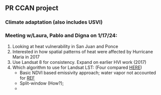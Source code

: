 ## PR CCAN project 
### Climate adaptation (also includes USVI)

### Meeting w/Laura, Pablo and Digna on 1/17/24:
1. Looking at heat vulnerability in San Juan and Ponce
2. Interested in how spatial patterns of heat were affected by Hurricane Maria in 2017
3. Use Landsat 8 for consistency. Expand on earlier HVI work (2017)
4. Which algorithm to use for Landsat LST: (Four compared [HERE](https://www.ncbi.nlm.nih.gov/pmc/articles/PMC7147158/))
   - Basic NDVI based emissivity approach; water vapor not accounted for [REF](https://giscrack.com/how-to-calculate-land-surface-temperature-with-landsat-8-images/)
   - Split-window (How?);
   -  
